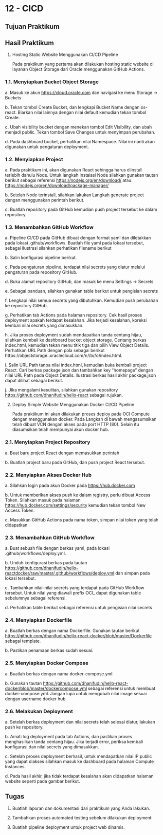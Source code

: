 # 12 - CICD

## Tujuan Praktikum

## Hasil Praktikum

1. Hosting Static Website Menggunakan CI/CD Pipeline 
    
    Pada praktikum yang pertama akan dilakukan hosting static website di layanan Object Storage dari Oracle menggunakan GitHub Actions.

### 1.1. Menyiapkan Bucket Object Storage

a. Masuk ke akun https://cloud.oracle.com dan navigasi ke menu Storage -> Buckets

b. Tekan tombol Create Bucket, dan lengkapi Bucket Name dengan os-react. Biarkan nilai lainnya dengan nilai default kemudian tekan tombol Create.

c. Ubah visibility bucket dengan menekan tombol Edit Visibility, dan ubah menjadi public. Tekan tombol Save Changes untuk menyimpan perubahan.

d. Pada dashboard bucket, perhatikan nilai Namespace. Nilai ini nanti akan digunakan untuk pengaturan deployment.

### 1.2. Menyiapkan Project

a. Pada praktikum ini, akan digunakan React sehingga harus diinstall terlebih dahulu Node. Untuk langkah instalasi Node silahkan gunakan tautan berikut sebagai referensi https://nodejs.org/en/download/ atau https://nodejs.org/en/download/package-manager/

b. Setelah Node terinstall, silahkan lakukan Langkah generate project dengan menggunakan perintah berikut.

c. Buatlah repository pada GitHub kemudian push project tersebut ke dalam repository.

### 1.3. Menambahkan GitHub Workflow

a. Pipeline CI/CD pada GitHub dibuat dengan format yaml dan diletakkan pada lokasi .github/workflows. Buatlah file yaml pada lokasi tersebut, sebagai ilustrasi silahkan perhatikan filename berikut

b. Salin konfigurasi pipeline berikut. 

c. Pada pengaturan pipeline, terdapat nilai secrets yang diatur melalui pengaturan pada repository GitHub.

d. Buka alamat repository GitHub, dan masuk ke menu Settings -> Secrets

e. Sebagai panduan, silahkan gunakan table berikut untuk pengisian secrets

f. Lengkapi nilai semua secrets yang dibutuhkan. Kemudian push perubahan ke repository
GitHub.

g. Perhatikan tab Actions pada halaman repository. Cek hasil proses deployment apakah terdapat kesalahan. Jika terjadi kesalahan, koreksi kembali nilai secrets yang dimasukkan.

h. Jika proses deployment sudah mendapatkan tanda centang hijau, silahkan kembali ke dashboard bucket object storage. Centang berkas index.html, kemudian tekan menu titik tiga dan pilih View Object Details. Perhatikan URL Path dengan pola sebagai berikut https://objectstorage.<region>.oraclecloud.com/n/<namespace>/b/<bucketname>/o/index.html.

i. Salin URL Path tanpa nilai index.html, kemudian buka kembali project React. Cari berkas package.json dan tambahkan key “homepage” dengan nilai URL Path pada Object Details. Ilustrasi berkas hasil akhir package.json dapat dilihat sebagai berikut.

j. Jika mengalami kesulitan, silahkan gunakan repository https://github.com/dhanifudin/hello-react sebagai rujukan.

2. Deploy Simple Website Menggunakan Docker CI/CD Pipeline

    Pada praktikum ini akan dilakukan proses deploy pada OCI Compute dengan menggunakan docker. Pada Langkah di bawah mengasumsikan telah dibuat VCN dengan akses pada port HTTP (80). Selain itu diasumsikan telah mempunyai akun docker hub.

### 2.1. Menyiapkan Project Repository

a. Buat baru project React dengan memasukkan perintah

b. Buatlah project baru pada GitHub, dan push project React tersebut.

### 2.2. Menyiapkan Akses Docker Hub

a. Silahkan login pada akun Docker pada https://hub.docker.com

b. Untuk memberikan akses push ke dalam registry, perlu dibuat Access Token. Silahkan masuk pada halaman https://hub.docker.com/settings/security kemudian tekan tombol New Access Token.

c. Masukkan GitHub Actions pada nama token, simpan nilai token yang telah didapatkan

### 2.3. Menambahkan GitHub Workflow

a. Buat sebuah file dengan berkas yaml, pada lokasi .github/workflows/deploy.yml.

b. Unduh konfigurasi berkas pada tautan https://github.com/dhanifudin/hello-reactdocker/raw/master/.github/workflows/deploy.yml dan simpan pada lokasi tersebut.

c. Tambahkan nilai-nilai secrets yang terdapat pada GitHub Workflow tersebut. Untuk nilai yang diawali prefix OCI_ dapat digunakan table sebelumnya sebagai referensi.

d. Perhatikan table berikut sebagai referensi untuk pengisian nilai secrets

### 2.4. Menyiapkan Dockerfile

a. Buatlah berkas dengan nama Dockerfile. Gunakan tautan berikut https://github.com/dhanifudin/hello-react-docker/blob/master/Dockerfile sebagai template.

b. Pastikan penamaan berkas sudah sesuai.

### 2.5. Menyiapkan Docker Compose

a. Buatlah berkas dengan nama docker-compose.yml

b. Gunakan tautan https://github.com/dhanifudin/hello-react-docker/blob/master/dockercompose.yml sebagai referensi untuk membuat docker-compose.yml. Jangan lupa untuk mengubah nilai image sesuai dengan username docker hub.

### 2.6. Melakukan Deployment

a. Setelah berkas deployment dan nilai secrets telah selesai diatur, lakukan push ke repository.

b. Amati log deployment pada tab Actions, dan pastikan proses menghasilkan tanda centang hijau. Jika terjadi error, periksa kembali konfigurasi dan nilai secrets yang dimasukkan.

c. Setelah proses deployment berhasil, untuk mendapatkan nilai IP public yang dapat diakses silahkan masuk ke dashboard pada halaman Compute Instances.

d. Pada hasil akhir, jika tidak terdapat kesalahan akan didapatkan halaman website seperti pada gambar berikut.

## Tugas

1. Buatlah laporan dan dokumentasi dari praktikum yang Anda lakukan.

2. Tambahkan proses automated testing sebelum dilakukan deployment

3. Buatlah pipeline deployment untuk project web dinamis.